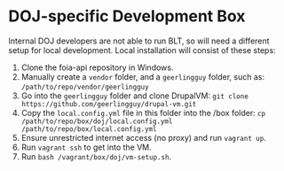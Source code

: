 # DOJ-specific Development Box

Internal DOJ developers are not able to run BLT, so will need a different setup
for local development. Local installation will consist of these steps:

1. Clone the foia-api repository in Windows.
2. Manually create a `vendor` folder, and a `geerlingguy` folder, such as:
   `/path/to/repo/vendor/geerlingguy`
3. Go into the `geerlingguy` folder and clone DrupalVM:
   `git clone https://github.com/geerlingguy/drupal-vm.git`
4. Copy the `local.config.yml` file in this folder into the /box folder:
   `cp /path/to/repo/box/doj/local.config.yml /path/to/repo/box/local.config.yml`
5. Ensure unrestricted internet access (no proxy) and run `vagrant up`.
6. Run `vagrant ssh` to get into the VM.
7. Run `bash /vagrant/box/doj/vm-setup.sh`.
